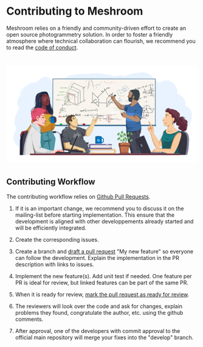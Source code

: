 Contributing to Meshroom
===========================

Meshroom relies on a friendly and community-driven effort to create an open source photogrammetry solution.
In order to foster a friendly atmosphere where technical collaboration can flourish,
we recommend you to read the [code of conduct](CODE_OF_CONDUCT.md).

# ![Contributing](/docs/logo/contributing.png)

Contributing Workflow
---------------------

The contributing workflow relies on [Github Pull Requests](https://help.github.com/articles/using-pull-requests/).

1. If it is an important change, we recommend you to discuss it on the mailing-list
before starting implementation. This ensure that the development is aligned with other
developpements already started and will be efficiently integrated.

2. Create the corresponding issues.

3. Create a branch and [draft a pull request](https://github.blog/2019-02-14-introducing-draft-pull-requests/) "My new feature" so everyone can follow the development.
Explain the implementation in the PR description with links to issues.

4. Implement the new feature(s). Add unit test if needed.
One feature per PR is ideal for review, but linked features can be part of the same PR.

5. When it is ready for review, [mark the pull request as ready for review](https://help.github.com/en/articles/changing-the-stage-of-a-pull-request).

6. The reviewers will look over the code and ask for changes, explain problems they found,
congratulate the author, etc. using the github comments.

7. After approval, one of the developers with commit approval to the official main repository
will merge your fixes into the "develop" branch.
